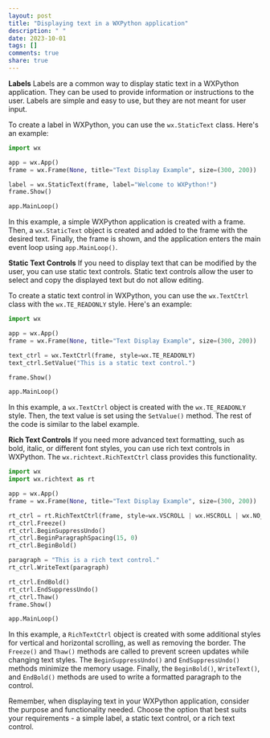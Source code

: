 ```yaml
---
layout: post
title: "Displaying text in a WXPython application"
description: " "
date: 2023-10-01
tags: []
comments: true
share: true
---
```


**Labels**
Labels are a common way to display static text in a WXPython application. They can be used to provide information or instructions to the user. Labels are simple and easy to use, but they are not meant for user input.

To create a label in WXPython, you can use the `wx.StaticText` class. Here's an example:

```python
import wx

app = wx.App()
frame = wx.Frame(None, title="Text Display Example", size=(300, 200))

label = wx.StaticText(frame, label="Welcome to WXPython!")
frame.Show()

app.MainLoop()
```

In this example, a simple WXPython application is created with a frame. Then, a `wx.StaticText` object is created and added to the frame with the desired text. Finally, the frame is shown, and the application enters the main event loop using `app.MainLoop()`.

**Static Text Controls**
If you need to display text that can be modified by the user, you can use static text controls. Static text controls allow the user to select and copy the displayed text but do not allow editing.

To create a static text control in WXPython, you can use the `wx.TextCtrl` class with the `wx.TE_READONLY` style. Here's an example:

```python
import wx

app = wx.App()
frame = wx.Frame(None, title="Text Display Example", size=(300, 200))

text_ctrl = wx.TextCtrl(frame, style=wx.TE_READONLY)
text_ctrl.SetValue("This is a static text control.")

frame.Show()

app.MainLoop()
```

In this example, a `wx.TextCtrl` object is created with the `wx.TE_READONLY` style. Then, the text value is set using the `SetValue()` method. The rest of the code is similar to the label example.

**Rich Text Controls**
If you need more advanced text formatting, such as bold, italic, or different font styles, you can use rich text controls in WXPython. The `wx.richtext.RichTextCtrl` class provides this functionality.

```python
import wx
import wx.richtext as rt

app = wx.App()
frame = wx.Frame(None, title="Text Display Example", size=(300, 200))

rt_ctrl = rt.RichTextCtrl(frame, style=wx.VSCROLL | wx.HSCROLL | wx.NO_BORDER)
rt_ctrl.Freeze()
rt_ctrl.BeginSuppressUndo()
rt_ctrl.BeginParagraphSpacing(15, 0)
rt_ctrl.BeginBold()

paragraph = "This is a rich text control."
rt_ctrl.WriteText(paragraph)

rt_ctrl.EndBold()
rt_ctrl.EndSuppressUndo()
rt_ctrl.Thaw()
frame.Show()

app.MainLoop()
```

In this example, a `RichTextCtrl` object is created with some additional styles for vertical and horizontal scrolling, as well as removing the border. The `Freeze()` and `Thaw()` methods are called to prevent screen updates while changing text styles. The `BeginSuppressUndo()` and `EndSuppressUndo()` methods minimize the memory usage. Finally, the `BeginBold()`, `WriteText()`, and `EndBold()` methods are used to write a formatted paragraph to the control.

Remember, when displaying text in your WXPython application, consider the purpose and functionality needed. Choose the option that best suits your requirements - a simple label, a static text control, or a rich text control.